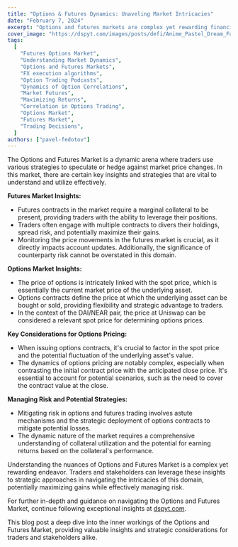 ```yaml
---
title: "Options & Futures Dynamics: Unaveling Market Intricacies"
date: "February 7, 2024"
excerpt: "Options and futures markets are complex yet rewarding financial derivatives. Traders use them to speculate on price changes or hedge against risks."
cover_image: "https://dspyt.com/images/posts/defi/Anime_Pastel_Dream_Futuristic_market_trader_overseeing_a_compl_0.webp"
tags:
  [
    "Futures Options Market",
    "Understanding Market Dynamics",
    "Options and Futures Markets",
    "FX execution algorithms",
    "Option Trading Podcasts",
    "Dynamics of Option Correlations",
    "Market Futures",
    "Maximizing Returns",
    "Correlation in Options Trading",
    "Options Market",
    "Futures Market",
    "Trading Decisions",
  ]
authors: ["pavel-fedotov"]
---
```


The Options and Futures Market is a dynamic arena where traders use various strategies to speculate or hedge against market price changes. In this market, there are certain key insights and strategies that are vital to understand and utilize effectively.

**Futures Market Insights:**

- Futures contracts in the market require a marginal collateral to be present, providing traders with the ability to leverage their positions.
- Traders often engage with multiple contracts to divers their holdings, spread risk, and potentially maximize their gains.
- Monitoring the price movements in the futures market is crucial, as it directly impacts account updates. Additionally, the significance of counterparty risk cannot be overstated in this domain.

**Options Market Insights:**

- The price of options is intricately linked with the spot price, which is essentially the current market price of the underlying asset.
- Options contracts define the price at which the underlying asset can be bought or sold, providing flexibility and strategic advantage to traders.
- In the context of the DAI/NEAR pair, the price at Uniswap can be considered a relevant spot price for determining options prices.

**Key Considerations for Options Pricing:**

- When issuing options contracts, it's crucial to factor in the spot price and the potential fluctuation of the underlying asset's value.
- The dynamics of options pricing are notably complex, especially when contrasting the initial contract price with the anticipated close price. It's essential to account for potential scenarios, such as the need to cover the contract value at the close.

**Managing Risk and Potential Strategies:**

- Mitigating risk in options and futures trading involves astute mechanisms and the strategic deployment of options contracts to mitigate potential losses.
- The dynamic nature of the market requires a comprehensive understanding of collateral utilization and the potential for earning returns based on the collateral's performance.

Understanding the nuances of Options and Futures Market is a complex yet rewarding endeavor. Traders and stakeholders can leverage these insights to strategic approaches in navigating the intricacies of this domain, potentially maximizing gains while effectively managing risk.

For further in-depth and guidance on navigating the Options and Futures Market, continue following exceptional insights at [dspyt.com](https://dspyt.com).

This blog post a deep dive into the inner workings of the Options and Futures Market, providing valuable insights and strategic considerations for traders and stakeholders alike.
